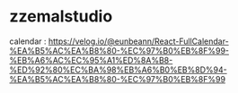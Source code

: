 # zzemalstudio

calendar : https://velog.io/@eunbeann/React-FullCalendar-%EA%B5%AC%EA%B8%80-%EC%97%B0%EB%8F%99-%EB%A6%AC%EC%95%A1%ED%8A%B8-%ED%92%80%EC%BA%98%EB%A6%B0%EB%8D%94-%EA%B5%AC%EA%B8%80-%EC%97%B0%EB%8F%99
